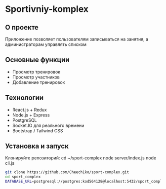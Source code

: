 # Sportivniy-komplex

## О проекте

Приложение позволяет пользователям записываться на занятия, а администраторам управлять списком

## Основные функции

- Просмотр тренировок 
- Просмотр участников
- Добавление тренировок

## Технологии

- React.js + Redux  
- Node.js + Express  
- PostgreSQL  
- Socket.IO для реального времени  
- Bootstrap / Tailwind CSS  

## Установка и запуск

 Клонируйте репозиторий:
cd ~/sport-complex
node server/index.js
node cli.js
   ```bash
   git clone https://github.com/Cheech1ko/sport-complex.git
cd sport_complex
DATABASE_URL=postgresql://postgres:kod564128@localhost:5432/sport_complex

